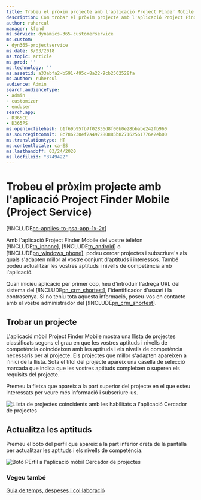 ```yaml
---
title: Trobeu el pròxim projecte amb l'aplicació Project Finder Mobile
description: Com trobar el pròxim projecte amb l'aplicació Project Finder Mobile per al Project Service
author: ruhercul
manager: kfend
ms.service: dynamics-365-customerservice
ms.custom:
- dyn365-projectservice
ms.date: 8/03/2018
ms.topic: article
ms.prod: ''
ms.technology: ''
ms.assetid: a33abfa2-b591-495c-8a22-9cb2562528fa
ms.author: ruhercul
audience: Admin
search.audienceType:
- admin
- customizer
- enduser
search.app:
- D365CE
- D365PS
ms.openlocfilehash: b1f69b95fb7f02836d8f00b0e28bbabe242fb960
ms.sourcegitcommit: 8c786230ef2a497280885b827162561776e2eb00
ms.translationtype: HT
ms.contentlocale: ca-ES
ms.lasthandoff: 03/24/2020
ms.locfileid: "3749422"
---
```

# <a name="find-your-next-project-with-the-project-finder-mobile-app-project-service"></a>Trobeu el pròxim projecte amb l'aplicació Project Finder Mobile (Project Service)

[!INCLUDE[cc-applies-to-psa-app-1x-2x](../includes/cc-applies-to-psa-app-1x-2x.md)]

Amb l'aplicació Project Finder Mobile del vostre telèfon [!INCLUDE[tn_iphone](../includes/tn-iphone.md)], [!INCLUDE[tn_android](../includes/tn-android.md)] o [!INCLUDE[pn_windows_phone](../includes/pn-windows-phone.md)], podeu cercar projectes i subscriure's als quals s'adapten millor al vostre conjunt d'aptituds i interessos. També podeu actualitzar les vostres aptituds i nivells de competència amb l'aplicació.  
  
 Quan inicieu aplicació per primer cop, heu d'introduir l'adreça URL del sistema del [!INCLUDE[pn_crm_shortest](../includes/pn-crm-shortest.md)], l'identificador d'usuari i la contrasenya. Si no teniu tota aquesta informació, poseu-vos en contacte amb el vostre administrador del [!INCLUDE[pn_crm_shortest](../includes/pn-crm-shortest.md)].  
  
## <a name="find-a-project"></a>Trobar un projecte  
 L'aplicació mòbil Project Finder Mobile mostra una llista de projectes classificats segons el grau en que les vostres aptituds i nivells de competència coincideixen amb les aptituds i els nivells de competència necessaris per al projecte. Els projectes que millor s'adapten apareixen a l'inici de la llista. Sota el títol del projecte apareix una casella de selecció marcada que indica que les vostres aptituds compleixen o superen els requisits del projecte.  
  
 Premeu la fletxa que apareix a la part superior del projecte en el que esteu interessats per veure més informació i subscriure-us.  
  
 ![Llista de projectes coincidents amb les habilitats a l'aplicació Cercador de projectes](../project-service/media/project-service-project-finder-list.png "Llista de projectes coincidents amb les habilitats a l'aplicació Cercador de projectes")  
  
## <a name="update-your-skills"></a>Actualitza les aptituds  
 Premeu el botó del perfil que apareix a la part inferior dreta de la pantalla per actualitzar les aptituds i els nivells de competència.  
  
 ![Botó PErfil a l'aplicació mòbil Cercador de projectes](../project-service/media/project-service-project-finder-profile.png "Botó PErfil a l'aplicació mòbil Cercador de projectes")  
  
### <a name="see-also"></a>Vegeu també  
 [Guia de temps, despeses i col·laboració](../project-service/time-expense-collaboration-guide.md)
